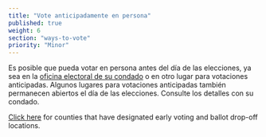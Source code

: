 ```yaml
---
title: "Vote anticipadamente en persona"
published: true
weight: 6
section: "ways-to-vote"
priority: "Minor"
---
```

Es posible que pueda votar en persona antes del día de las elecciones, ya sea en la [oficina electoral de su condado](#section-election-office-contact) o en otro lugar para votaciones anticipadas. Algunos lugares para votaciones anticipadas también permanecen abiertos el día de las elecciones. Consulte los detalles con su condado.  

[Click here](http://www.sos.ca.gov/elections/upcoming-elections/general-election-november-8-2016/county-early-voting/) for counties that have designated early voting and ballot drop-off locations.  
